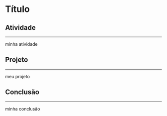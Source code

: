 # Título



## Atividade
---

minha atividade


## Projeto
---

meu projeto

## Conclusão
---
minha conclusão

